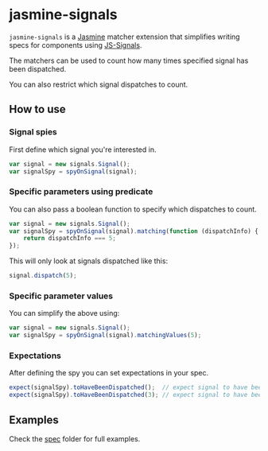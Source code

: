 jasmine-signals
================
`jasmine-signals` is a [Jasmine](https://github.com/pivotal/jasmine) matcher extension that simplifies writing specs for components using [JS-Signals](http://millermedeiros.github.com/js-signals/).

The matchers can be used to count how many times specified signal has been dispatched.

You can also restrict which signal dispatches to count.

How to use
--------------

### Signal spies
First define which signal you're interested in.

```js
var signal = new signals.Signal();
var signalSpy = spyOnSignal(signal);
```

### Specific parameters using predicate
You can also pass a boolean function to specify which dispatches to count.

```js
var signal = new signals.Signal();
var signalSpy = spyOnSignal(signal).matching(function (dispatchInfo) {
	return dispatchInfo === 5;
});
```

This will only look at signals dispatched like this:

```js
signal.dispatch(5);
```

### Specific parameter values
You can simplify the above using:

```js
var signal = new signals.Signal();
var signalSpy = spyOnSignal(signal).matchingValues(5);
```

### Expectations
After defining the spy you can set expectations in your spec.

```js
expect(signalSpy).toHaveBeenDispatched();  // expect signal to have been dispatched at least once
expect(signalSpy).toHaveBeenDispatched(3); // expect signal to have been dispatched 3 times
```

Examples
--------
Check the [spec](https://github.com/AdamNowotny/jasmine-signals/tree/master/spec) folder for full examples.
